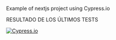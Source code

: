 Example of nextjs project using Cypress.io


<!---Start place for the badge -->
RESULTADO DE LOS ÚLTIMOS TESTS 

[![Cypress.io](https://img.shields.io/badge/tested%20with-Cypress-04C38E.svg)](https://www.cypress.io/)

<!---End place for the badge -->
